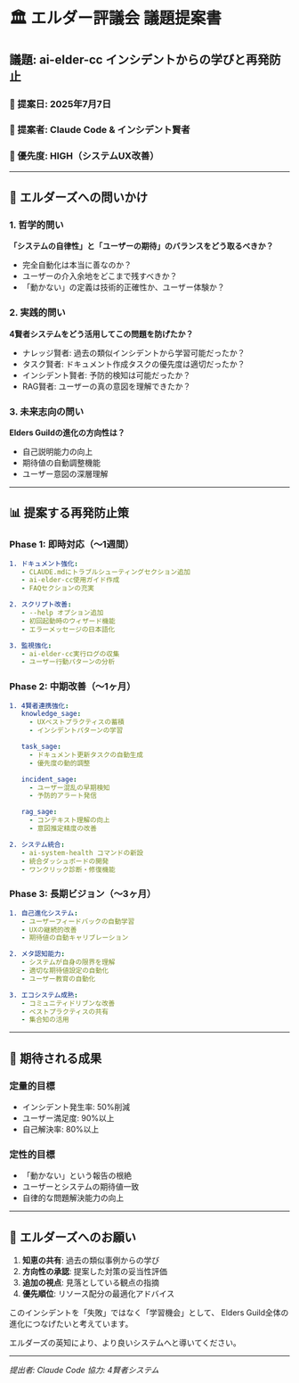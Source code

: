 # 🏛️ エルダー評議会 議題提案書

## 議題: ai-elder-cc インシデントからの学びと再発防止

### 📅 提案日: 2025年7月7日
### 👤 提案者: Claude Code & インシデント賢者
### 🎯 優先度: HIGH（システムUX改善）

---

## 🔮 エルダーズへの問いかけ

### 1. 哲学的問い
**「システムの自律性」と「ユーザーの期待」のバランスをどう取るべきか？**

- 完全自動化は本当に善なのか？
- ユーザーの介入余地をどこまで残すべきか？
- 「動かない」の定義は技術的正確性か、ユーザー体験か？

### 2. 実践的問い
**4賢者システムをどう活用してこの問題を防げたか？**

- ナレッジ賢者: 過去の類似インシデントから学習可能だったか？
- タスク賢者: ドキュメント作成タスクの優先度は適切だったか？
- インシデント賢者: 予防的検知は可能だったか？
- RAG賢者: ユーザーの真の意図を理解できたか？

### 3. 未来志向の問い
**Elders Guildの進化の方向性は？**

- 自己説明能力の向上
- 期待値の自動調整機能
- ユーザー意図の深層理解

---

## 📊 提案する再発防止策

### Phase 1: 即時対応（〜1週間）
```yaml
1. ドキュメント強化:
   - CLAUDE.mdにトラブルシューティングセクション追加
   - ai-elder-cc使用ガイド作成
   - FAQセクションの充実

2. スクリプト改善:
   - --help オプション追加
   - 初回起動時のウィザード機能
   - エラーメッセージの日本語化

3. 監視強化:
   - ai-elder-cc実行ログの収集
   - ユーザー行動パターンの分析
```

### Phase 2: 中期改善（〜1ヶ月）
```yaml
1. 4賢者連携強化:
   knowledge_sage:
     - UXベストプラクティスの蓄積
     - インシデントパターンの学習

   task_sage:
     - ドキュメント更新タスクの自動生成
     - 優先度の動的調整

   incident_sage:
     - ユーザー混乱の早期検知
     - 予防的アラート発信

   rag_sage:
     - コンテキスト理解の向上
     - 意図推定精度の改善

2. システム統合:
   - ai-system-health コマンドの新設
   - 統合ダッシュボードの開発
   - ワンクリック診断・修復機能
```

### Phase 3: 長期ビジョン（〜3ヶ月）
```yaml
1. 自己進化システム:
   - ユーザーフィードバックの自動学習
   - UXの継続的改善
   - 期待値の自動キャリブレーション

2. メタ認知能力:
   - システムが自身の限界を理解
   - 適切な期待値設定の自動化
   - ユーザー教育の自動化

3. エコシステム成熟:
   - コミュニティドリブンな改善
   - ベストプラクティスの共有
   - 集合知の活用
```

---

## 🎯 期待される成果

### 定量的目標
- インシデント発生率: 50%削減
- ユーザー満足度: 90%以上
- 自己解決率: 80%以上

### 定性的目標
- 「動かない」という報告の根絶
- ユーザーとシステムの期待値一致
- 自律的な問題解決能力の向上

---

## 🙏 エルダーズへのお願い

1. **知恵の共有**: 過去の類似事例からの学び
2. **方向性の承認**: 提案した対策の妥当性評価
3. **追加の視点**: 見落としている観点の指摘
4. **優先順位**: リソース配分の最適化アドバイス

このインシデントを「失敗」ではなく「学習機会」として、
Elders Guild全体の進化につなげたいと考えています。

エルダーズの英知により、より良いシステムへと導いてください。

---
*提出者: Claude Code*
*協力: 4賢者システム*

